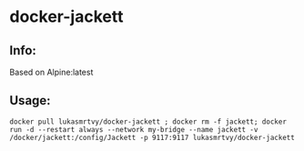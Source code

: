 # docker-jackett

## Info:
Based on Alpine:latest

## Usage:
`docker pull lukasmrtvy/docker-jackett ; docker rm -f jackett; docker run -d --restart always --network my-bridge --name jackett -v /docker/jackett:/config/Jackett -p 9117:9117 lukasmrtvy/docker-jackett`
